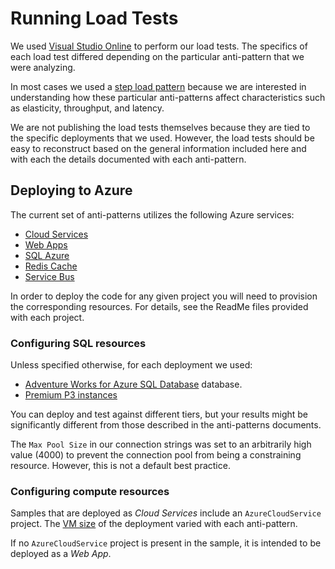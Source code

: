 # Running Load Tests

We used [Visual Studio Online][VsoLoadTesting] to perform our load tests.
The specifics of each load test differed depending on the particular
anti-pattern that we were analyzing.

In most cases we used a [step load pattern][LoadPattern] because we are interested
in understanding how these particular anti-patterns affect characteristics such
as elasticity, throughput, and latency.

We are not publishing the load tests themselves because they are tied to
the specific deployments that we used. However, the load tests should be easy to
reconstruct based on the general information included here and with each the details
documented with each anti-pattern.

## Deploying to Azure

The current set of anti-patterns utilizes the following Azure services:

- [Cloud Services][]
- [Web Apps][]
- [SQL Azure][]
- [Redis Cache][]
- [Service Bus][]

In order to deploy the code for any given project you will need to provision the
corresponding resources. For details, see the ReadMe files provided with each project.

### Configuring SQL resources

Unless specified otherwise, for each deployment we used:

- [Adventure Works for Azure SQL Database][AW2012] database.
- [Premium P3 instances][SQL Tiers]

You can deploy and test against different tiers, but your results might be significantly different from those described in the anti-patterns documents.

The `Max Pool Size` in our connection strings was set to an arbitrarily high
value (4000) to prevent the connection pool from being a constraining
resource. However, this is not a default best practice.

### Configuring compute resources

Samples that are deployed as _Cloud Services_ include an `AzureCloudService`
project. The [VM size][Cloud Services Sizes] of the deployment varied with
each anti-pattern.

If no `AzureCloudService` project is present in the sample, it is intended to
be deployed as a _Web App_.

[LoadPattern]: https://msdn.microsoft.com/en-us/library/dd997551.aspx
[AW2012]: http://msftdbprodsamples.codeplex.com/releases/view/37304
[SQL Azure]: http://azure.microsoft.com/en-us/pricing/details/sql-database/
[Cloud Services]: http://azure.microsoft.com/en-us/documentation/services/cloud-services/
[Web Apps]: http://azure.microsoft.com/en-us/services/app-service/web/
[Redis Cache]: http://azure.microsoft.com/en-us/services/cache/
[Service Bus]: http://azure.microsoft.com/en-us/documentation/services/service-bus/
[Cloud Services Sizes]: https://msdn.microsoft.com/library/azure/dn197896.aspx
[SQL Tiers]: https://msdn.microsoft.com/library/azure/dn741336.aspx?f=255&MSPPError=-2147217396
[VsoLoadTesting]: https://www.visualstudio.com/get-started/test/load-test-your-app-vs
